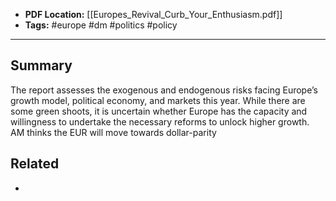 
- **PDF Location:** [[Europes_Revival_Curb_Your_Enthusiasm.pdf]]
- **Tags:** #europe #dm #politics #policy 

---
## Summary

The report assesses the exogenous and endogenous risks facing Europe’s growth model, political economy, and markets this year. While there are some green shoots, it is uncertain whether Europe has the capacity and willingness to undertake the necessary reforms to unlock higher growth. AM thinks the EUR will move towards dollar-parity
## Related
- 


